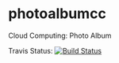 photoalbumcc
============

Cloud Computing: Photo Album


Travis Status: [![Build Status](https://travis-ci.org/icemanftg/photoalbumcc.png?branch=dev)](https://travis-ci.org/icemanftg/photoalbumcc)

